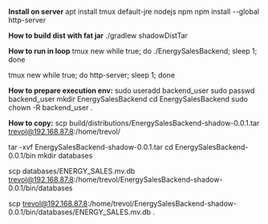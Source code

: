 **Install on server**
apt install tmux default-jre nodejs npm
npm install --global http-server

**How to build dist with fat jar**
./gradlew shadowDistTar

**How to run in loop**
tmux new
while true; do ./EnergySalesBackend; sleep 1; done

tmux new
while true; do http-server; sleep 1; done



**How to prepare execution env:**
sudo useradd backend_user
sudo passwd backend_user
mkdir EnergySalesBackend
cd EnergySalesBackend
sudo chown -R backend_user .


**How to copy:**
scp build/distributions/EnergySalesBackend-shadow-0.0.1.tar trevol@192.168.87.8:/home/trevol/

tar -xvf EnergySalesBackend-shadow-0.0.1.tar
cd EnergySalesBackend-0.0.1/bin
mkdir databases

scp databases/ENERGY_SALES.mv.db trevol@192.168.87.8:/home/trevol/EnergySalesBackend-shadow-0.0.1/bin/databases

scp trevol@192.168.87.8:/home/trevol/EnergySalesBackend-shadow-0.0.1/bin/databases/ENERGY_SALES.mv.db .
